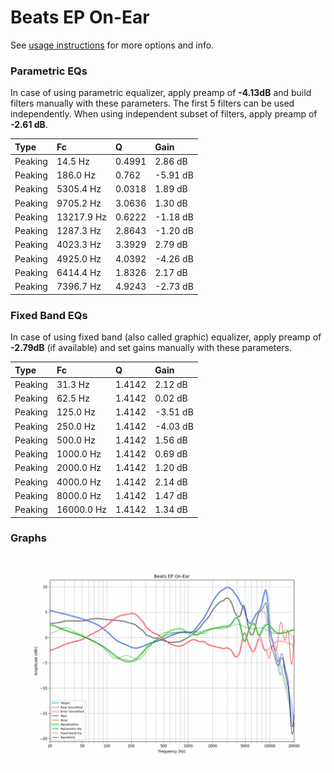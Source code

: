 # Beats EP On-Ear
See [usage instructions](https://github.com/jaakkopasanen/AutoEq#usage) for more options and info.

### Parametric EQs
In case of using parametric equalizer, apply preamp of **-4.13dB** and build filters manually
with these parameters. The first 5 filters can be used independently.
When using independent subset of filters, apply preamp of **-2.61 dB**.

| Type    | Fc         |      Q | Gain     |
|:--------|:-----------|:-------|:---------|
| Peaking | 14.5 Hz    | 0.4991 | 2.86 dB  |
| Peaking | 186.0 Hz   | 0.762  | -5.91 dB |
| Peaking | 5305.4 Hz  | 0.0318 | 1.89 dB  |
| Peaking | 9705.2 Hz  | 3.0636 | 1.30 dB  |
| Peaking | 13217.9 Hz | 0.6222 | -1.18 dB |
| Peaking | 1287.3 Hz  | 2.8643 | -1.20 dB |
| Peaking | 4023.3 Hz  | 3.3929 | 2.79 dB  |
| Peaking | 4925.0 Hz  | 4.0392 | -4.26 dB |
| Peaking | 6414.4 Hz  | 1.8326 | 2.17 dB  |
| Peaking | 7396.7 Hz  | 4.9243 | -2.73 dB |

### Fixed Band EQs
In case of using fixed band (also called graphic) equalizer, apply preamp of **-2.79dB**
(if available) and set gains manually with these parameters.

| Type    | Fc         |      Q | Gain     |
|:--------|:-----------|:-------|:---------|
| Peaking | 31.3 Hz    | 1.4142 | 2.12 dB  |
| Peaking | 62.5 Hz    | 1.4142 | 0.02 dB  |
| Peaking | 125.0 Hz   | 1.4142 | -3.51 dB |
| Peaking | 250.0 Hz   | 1.4142 | -4.03 dB |
| Peaking | 500.0 Hz   | 1.4142 | 1.56 dB  |
| Peaking | 1000.0 Hz  | 1.4142 | 0.69 dB  |
| Peaking | 2000.0 Hz  | 1.4142 | 1.20 dB  |
| Peaking | 4000.0 Hz  | 1.4142 | 2.14 dB  |
| Peaking | 8000.0 Hz  | 1.4142 | 1.47 dB  |
| Peaking | 16000.0 Hz | 1.4142 | 1.34 dB  |

### Graphs
![](./Beats%20EP%20On-Ear.png)